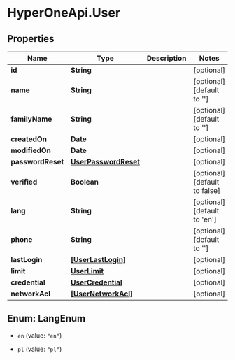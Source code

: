 # HyperOneApi.User

## Properties

Name | Type | Description | Notes
------------ | ------------- | ------------- | -------------
**id** | **String** |  | [optional] 
**name** | **String** |  | [optional] [default to &#39;&#39;]
**familyName** | **String** |  | [optional] [default to &#39;&#39;]
**createdOn** | **Date** |  | [optional] 
**modifiedOn** | **Date** |  | [optional] 
**passwordReset** | [**UserPasswordReset**](UserPasswordReset.md) |  | [optional] 
**verified** | **Boolean** |  | [optional] [default to false]
**lang** | **String** |  | [optional] [default to &#39;en&#39;]
**phone** | **String** |  | [optional] [default to &#39;&#39;]
**lastLogin** | [**[UserLastLogin]**](UserLastLogin.md) |  | [optional] 
**limit** | [**UserLimit**](UserLimit.md) |  | [optional] 
**credential** | [**UserCredential**](UserCredential.md) |  | [optional] 
**networkAcl** | [**[UserNetworkAcl]**](UserNetworkAcl.md) |  | [optional] 



## Enum: LangEnum


* `en` (value: `"en"`)

* `pl` (value: `"pl"`)




